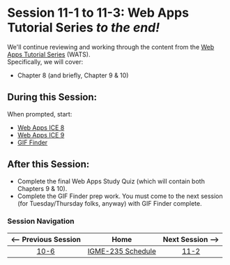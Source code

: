 # Session 11-1 to 11-3: Web Apps Tutorial Series *to the end!*

We'll continue reviewing and working through the content from the [Web Apps Tutorial Series](https://github.com/tonethar/IGME-235-Shared/blob/master/tutorial/web-apps-0.md) (WATS).  
Specifically, we will cover:  
- Chapter 8 (and briefly, Chapter 9 & 10)

## During this Session:

When prompted, start:
- [Web Apps ICE 8](https://github.com/tonethar/IGME-235-Shared/blob/master/tutorial/web-apps-ex-8.md)
- [Web Apps ICE 9](https://github.com/tonethar/IGME-235-Shared/blob/master/tutorial/web-apps-ex-9.md)
- [GIF Finder](https://github.com/tonethar/IGME-235-Shared/blob/master/tutorial/HW-gif-finder.md)

## After this Session:

- Complete the final Web Apps Study Quiz (which will contain both Chapters 9 & 10).
- Complete the GIF Finder prep work.  You must come to the next session (for Tuesday/Thursday folks, anyway) with GIF Finder complete. 


### Session Navigation

| <-- Previous Session |               Home                  | Next Session --> |
|:--------------------:|:-----------------------------------:|:----------------:|
|  [10-6](10-6.md)       | [IGME-235 Schedule](../schedule.md) |   [11-2](11-2.md)  |
